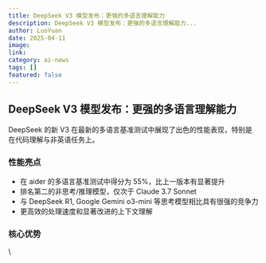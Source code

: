 ```yaml
---
title: DeepSeek V3 模型发布：更强的多语言理解能力
description: DeepSeek V3 模型发布：更强的多语言理解能力...
author: LuoYuan
date: 2025-04-11
image: 
link: 
category: ai-news
tags: []
featured: false
---
```

## DeepSeek V3 模型发布：更强的多语言理解能力

DeepSeek 的新 V3 在最新的多语言基准测试中展现了出色的性能表现，特别是在代码理解与非英语任务上。

### 性能亮点

- 在 aider 的多语言基准测试中得分为 55%，比上一版本有显著提升
- 排名第二的非思考/推理模型，仅次于 Claude 3.7 Sonnet
- 与 DeepSeek R1, Google Gemini o3-mini 等思考模型相比具有很强的竞争力
- 更高效的处理速度和显著改进的上下文理解

### 核心优势

\